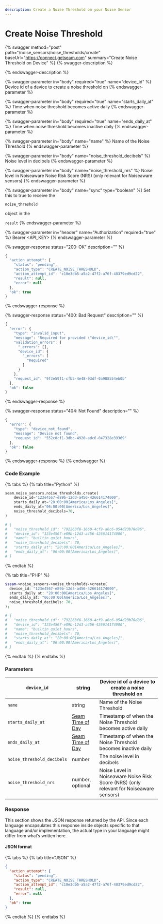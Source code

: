 ```yaml
---
description: Create a Noise Threshold on your Noise Sensor
---
```


# Create Noise Threshold

{% swagger method="post" path="/noise_sensors/noise_thresholds/create" baseUrl="https://connect.getseam.com" summary="Create Noise Threshold on Device" %}
{% swagger-description %}

{% endswagger-description %}

{% swagger-parameter in="body" required="true" name="device_id" %}
Device id of a device to create a noise threshold on
{% endswagger-parameter %}

{% swagger-parameter in="body" required="true" name="starts_daily_at" %}
Time when noise threshold becomes active daily
{% endswagger-parameter %}

{% swagger-parameter in="body" required="true" name="ends_daily_at" %}
Time when noise threshold becomes inactive daily
{% endswagger-parameter %}

{% swagger-parameter in="body" name="name" %}
Name of the Noise Threshold
{% endswagger-parameter %}

{% swagger-parameter in="body" name="noise_threshold_decibels" %}
Noise level in decibels
{% endswagger-parameter %}

{% swagger-parameter in="body" name="noise_threshold_nrs" %}
Noise level in Noiseaware Noise Risk Score (NRS) (only relevant for Noiseaware sensors)
{% endswagger-parameter %}

{% swagger-parameter in="body" name="sync" type="boolean" %}
Set this to true to receive the

`noise_threshold`

object in the

`result`
{% endswagger-parameter %}

{% swagger-parameter in="header" name="Authorization" required="true" %}
Bearer <API_KEY>
{% endswagger-parameter %}

{% swagger-response status="200: OK" description="" %}

```javascript
{
  "action_attempt": {
    "status": "pending",
    "action_type": "CREATE_NOISE_THRESHOLD",
    "action_attempt_id": "c10e3db5-a5a2-47f2-a76f-48379ed9cd22",
    "result": null,
    "error": null
  },
  "ok": true
}
```

{% endswagger-response %}

{% swagger-response status="400: Bad Request" description="" %}

```javascript
{
  "error": {
    "type": "invalid_input",
    "message": "Required for provided \"device_id\"",
    "validation_errors": {
      "_errors": [],
      "device_id": {
        "_errors": [
          "Required"
        ]
      }
    },
    "request_id": "9f3e59f1-cfb5-4e48-93df-0a988554eb0b"
  },
  "ok": false
}
```

{% endswagger-response %}

{% swagger-response status="404: Not Found" description="" %}

```javascript
{
  "error": {
    "type": "device_not_found",
    "message": "Device not found",
    "request_id": "552c8cf1-3dbc-4920-adc6-047328e39369"
  },
  "ok": false
}
```

{% endswagger-response %}
{% endswagger %}

### Code Example

{% tabs %}
{% tab title="Python" %}

```python
seam.noise_sensors.noise_thresholds.create(
    device_id="123e4567-e89b-12d3-a456-426614174000",
    starts_daily_at="20:00:00[America/Los_Angeles]",
    ends_daily_at="06:00:00[America/Los_Angeles]",
    noise_threshold_decibels=70,
)

# {
#   "noise_threshold_id": "792263f8-1660-4cf9-a6c6-054d23b78d86",
#   "device_id": "123e4567-e89b-12d3-a456-426614174000",
#   "name": "builtin_quiet_hours",
#   "noise_threshold_decibels": 70,
#   "starts_daily_at": "20:00:00[America/Los_Angeles]",
#   "ends_daily_at": "06:00:00[America/Los_Angeles]",
# }
```

{% endtab %}

{% tab title="PHP" %}

```php
$seam->noise_sensors->noise_thresholds->create(
  device_id: "123e4567-e89b-12d3-a456-426614174000",
  starts_daily_at: "20:00:00[America/Los_Angeles]",
  ends_daily_at: "06:00:00[America/Los_Angeles]",
  noise_threshold_decibels: 70,
);

# {
#   "noise_threshold_id": "792263f8-1660-4cf9-a6c6-054d23b78d86",
#   "device_id": "123e4567-e89b-12d3-a456-426614174000",
#   "name": "builtin_quiet_hours",
#   "noise_threshold_decibels": 70,
#   "starts_daily_at": "20:00:00[America/Los_Angeles]",
#   "ends_daily_at": "06:00:00[America/Los_Angeles]",
# }
```

{% endtab %}
{% endtabs %}

### Parameters

| `device_id`                | string                                                | Device id of a device to create a noise threshold on                                    |
| -------------------------- | ----------------------------------------------------- | --------------------------------------------------------------------------------------- |
| `name`                     | string                                                | Name of the Noise Threshold                                                             |
| `starts_daily_at`          | [Seam Time of Day](https://github.com/seamapi/seam-tod) | Timestamp of when the Noise Threshold becomes active daily                              |
| `ends_daily_at`            | [Seam Time of Day](https://github.com/seamapi/seam-tod) | Timestamp of when the Noise Threshold becomes inactive daily                            |
| `noise_threshold_decibels` | number                                                | The noise level in decibels                                                             |
| `noise_threshold_nrs`      | number, optional                                      | Noise Level in Noiseaware Noise Risk Score (NRS) (only relevant for Noiseaware sensors) |

### Response

This section shows the JSON response returned by the API. Since each language encapsulates this response inside objects specific to that language and/or implementation, the actual type in your language might differ from what’s written here.

#### JSON format

{% tabs %}
{% tab title="JSON" %}

```json
{
  "action_attempt": {
    "status": "pending",
    "action_type": "CREATE_NOISE_THRESHOLD",
    "action_attempt_id": "c10e3db5-a5a2-47f2-a76f-48379ed9cd22",
    "result": null,
    "error": null
  },
  "ok": true
}
```

{% endtab %}
{% endtabs %}
